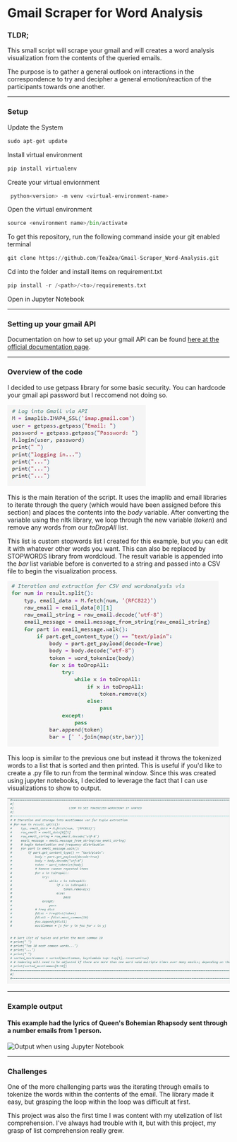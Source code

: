 # Gmail Scraper for Word Analysis

### TLDR;
This small script will scrape your gmail and will creates a word analysis visualization from the contents of the queried emails.

The purpose is to gather a general outlook on interactions in the correspondence to try and decipher a general emotion/reaction of the participants towards one another. 

---

### Setup
Update the System

```python
sudo apt-get update
```

Install virtual environment

```python
pip install virtualenv
```

Create your virtual enviornment

```python
 python<version> -m venv <virtual-environment-name>
```

Open the virtual environment

```python
source <environment name>/bin/activate
```

To get this repository, run the following command inside your git enabled terminal

```python
git clone https://github.com/TeaZea/Gmail-Scraper_Word-Analysis.git
```

Cd into the folder and install items on requirement.txt

```python
pip install -r /<path>/<to>/requirements.txt
```

Open in Jupyter Notebook

---

### Setting up your gmail API
Documentation on how to set up your gmail API can be found [here at the official documentation page](https://developers.google.com/gmail/api/guides).

---

### Overview of the code
I decided to use getpass library for some basic security. You can hardcode your gmail api password but I reccomend not doing so.

![getpass code](https://github.com/TeaZea/Gmail-Scraper_Word-Analysis/blob/main/getpass.jpg)

This is the main iteration of the script. It uses the imaplib and email libraries to iterate through the query (which would have been assigned before this section) and places the contents into the _body_ variable. After converting the variable using the nltk library, we loop through the new variable (_token_) and remove any words from our _toDropAll_ list. 

This list is custom stopwords list I created for this example, but you can edit it with whatever other words you want. This can also be replaced by STOPWORDS library from wordcloud.
The result variable is appended into the _bar_ list variable before is converted to a string and passed into a CSV file to begin the visualization process.

![Main iteration of the script](https://github.com/TeaZea/Gmail-Scraper_Word-Analysis/blob/main/analysis_loop.jpg)

This loop is similar to the previous one but instead it throws the tokenized words to a list that is sorted and then printed. This is useful if you'd like to create a .py file to run from the terminal window. Since this was created using jupyter notebooks, I decided to leverage the fact that I can use visualizations to show to output.

![Loop for the tokenized wordcount](https://github.com/TeaZea/Gmail-Scraper_Word-Analysis/blob/main/tokenized_wordcount.jpg)

---

### Example output
#### This example had the lyrics of Queen's Bohemian Rhapsody sent through a number emails from 1 person.

![Output when using Jupyter Notebook](https://github.com/TeaZea/gmail_scraper_word_analysis/blob/main/outputExample.jpg)

---

### Challenges
One of the more challenging parts was the iterating through emails to tokenize the words within the contents of the email. The library made it easy, but grasping the loop within the loop was difficult at first.

This project was also the first time I was content with my utelization of list comprehension. I've always had trouble with it, but with this project, my grasp of list comprehension really grew.




